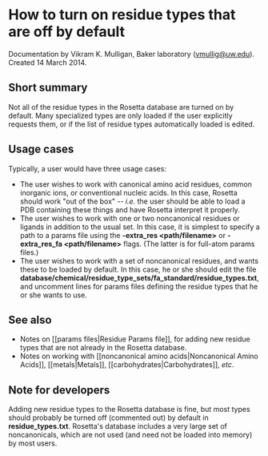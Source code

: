 # How to turn on residue types that are off by default
Documentation by Vikram K. Mulligan, Baker laboratory (vmullig@uw.edu).  Created 14 March 2014.

## Short summary
Not all of the residue types in the Rosetta database are turned on by default.  Many specialized types are only loaded if the user explicitly requests them, or if the list of residue types automatically loaded is edited.

## Usage cases
Typically, a user would have three usage cases:
* The user wishes to work with canonical amino acid residues, common inorganic ions, or conventional nucleic acids.  In this case, Rosetta should work "out of the box" -- _i.e._ the user should be able to load a PDB containing these things and have Rosetta interpret it properly.
* The user wishes to work with one or two noncanonical residues or ligands in addition to the usual set.  In this case, it is simplest to specify a path to a params file using the **-extra_res <path/filename>** or **-extra_res_fa <path/filename>** flags.  (The latter is for full-atom params files.)
* The user wishes to work with a set of noncanonical residues, and wants these to be loaded by default.  In this case, he or she should edit the file **database/chemical/residue_type_sets/fa_standard/residue_types.txt**, and uncomment lines for params files defining the residue types that he or she wants to use.

## See also
* Notes on [[params files|Residue Params file]], for adding new residue types that are not already in the Rosetta database.
* Notes on working with [[noncanonical amino acids|Noncanonical Amino Acids]], [[metals|Metals]], [[carbohydrates|Carbohydrates]], _etc_.

## Note for developers
Adding new residue types to the Rosetta database is fine, but most types should probably be turned off (commented out) by default in **residue_types.txt**.  Rosetta's database includes a very large set of noncanonicals, which are not used (and need not be loaded into memory) by most users.